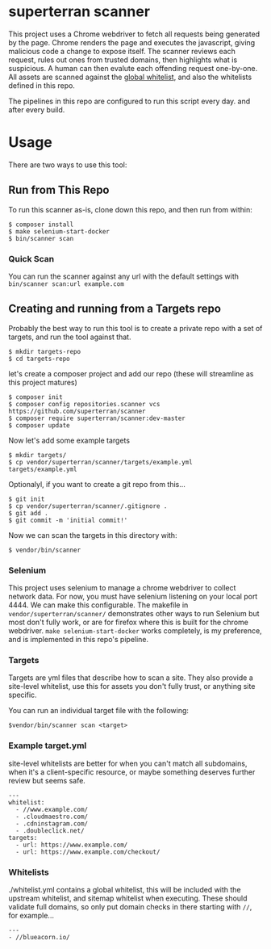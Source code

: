 # superterran scanner

This project uses a Chrome webdriver to fetch all requests being generated by the page. Chrome renders the page and executes the javascript, giving malicious code a change to expose itself. The scanner reviews each request, rules out ones from trusted domains, then highlights what is suspicious. A human can then evalute each offending request one-by-one. All assets are scanned against the [global whitelist](https://github.com/superterran/scanner/blob/master/whitelist.yml), and also the whitelists defined in this repo. 

The pipelines in this repo are configured to run this script every day. and after every build.

# Usage

There are two ways to use this tool:

## Run from This Repo

To run this scanner as-is, clone down this repo, and then run from within:

```
$ composer install
$ make selenium-start-docker
$ bin/scanner scan
```
### Quick Scan

You can run the scanner against any url with the default settings with `bin/scanner scan:url example.com`

## Creating and running from a Targets repo

Probably the best way to run this tool is to create a private repo with a set of targets, and run the tool against that. 

```
$ mkdir targets-repo
$ cd targets-repo
```
let's create a composer project and add our repo (these will streamline as this project matures)
```
$ composer init
$ composer config repositories.scanner vcs https://github.com/superterran/scanner
$ composer require superterran/scanner:dev-master
$ composer update
```
Now let's add some example targets

```
$ mkdir targets/
$ cp vendor/superterran/scanner/targets/example.yml targets/example.yml
```
Optionalyl, if you want to create a git repo from this...

```
$ git init
$ cp vendor/superterran/scanner/.gitignore .
$ git add .
$ git commit -m 'initial commit!'
```

Now we can scan the targets in this directory with: 

```
$ vendor/bin/scanner
```

### Selenium

This project uses selenium to manage a chrome webdriver to collect network data. For now, you must have selenium listening on your local port 4444. We can make this configurable. The makefile in `vendor/superterran/scanner/` demonstrates other ways to run Selenium but most don't fully work, or are for firefox where this is built for the chrome webdriver. `make selenium-start-docker` works completely, is my preference, and is implemented in this repo's pipeline. 

### Targets

Targets are yml files that describe how to scan a site. They also provide a site-level whitelist, use this for assets you don't fully trust, or anything site specific.

You can run an individual target file with the following:

```
$vendor/bin/scanner scan <target>
```

### Example target.yml

site-level whitelists are better for when you can't match all subdomains, when it's a client-specific resource, or maybe something deserves further review but seems safe.

```
---
whitelist:
  - //www.example.com/
  - .cloudmaestro.com/
  - .cdninstagram.com/
  - .doubleclick.net/
targets:
  - url: https://www.example.com/
  - url: https://www.example.com/checkout/
```


### Whitelists


./whitelist.yml contains a global whitelist, this will be included with the upstream whitelist, and sitemap whitelist when executing. These should validate full domains, so only put domain checks in there starting with `//`, for example...

```
---
- //blueacorn.io/
```
